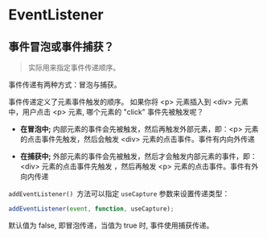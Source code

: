 # EventListener

## 事件冒泡或事件捕获？

> 实际用来指定事件传递顺序。

事件传递有两种方式：冒泡与捕获。

事件传递定义了元素事件触发的顺序。 如果你将 \<p> 元素插入到 \<div> 元素中，用户点击 \<p> 元素, 哪个元素的 "click" 事件先被触发呢？

- **在冒泡中;** 内部元素的事件会先被触发，然后再触发外部元素，即：\<p> 元素的点击事件先触发，然后会触发 \<div> 元素的点击事件。事件有内向外传递

- **在捕获中;** 外部元素的事件会先被触发，然后才会触发内部元素的事件，即： \<div> 元素的点击事件先触发 ，然后再触发 \<p> 元素的点击事件。事件有外向内传递

`addEventListener() `方法可以指定 `useCapture` 参数来设置传递类型：

```js
addEventListener(event, function, useCapture); 
```

默认值为 false, 即冒泡传递，当值为 true 时, 事件使用捕获传递。

